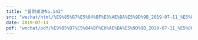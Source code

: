 ```yaml
---
title: "冒刺桌游No.142"
src: "wechat/html/%E9%85%B7%E5%84%BF%E8%AE%BA%E5%9D%9B_2019-07-11_%E5%86%92%E5%88%BA%E6%A1%8C%E6%B8%B8No.142.html"
date: 2019-07-11
pdf: "wechat/pdf/%E9%85%B7%E5%84%BF%E8%AE%BA%E5%9D%9B_2019-07-11_%E5%86%92%E5%88%BA%E6%A1%8C%E6%B8%B8No.142.pdf"
---
```

